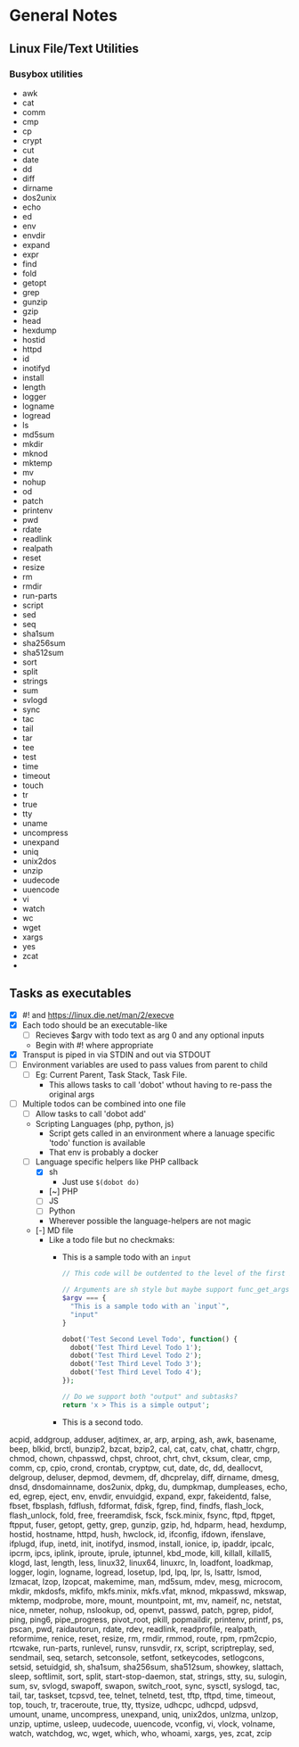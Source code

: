 # General Notes

## Linux File/Text Utilities

### Busybox utilities

- awk
- cat
- comm
- cmp
- cp
- crypt
- cut
- date
- dd
- diff
- dirname
- dos2unix
- echo
- ed
- env
- envdir
- expand
- expr
- find
- fold
- getopt
- grep
- gunzip
- gzip
- head
- hexdump
- hostid
- httpd
- id
- inotifyd
- install
- length
- logger
- logname
- logread
- ls
- md5sum
- mkdir
- mknod
- mktemp
- mv
- nohup
- od
- patch
- printenv
- pwd
- rdate
- readlink
- realpath
- reset
- resize
- rm
- rmdir
- run-parts
- script
- sed
- seq
- sha1sum
- sha256sum
- sha512sum
- sort
- split
- strings
- sum
- svlogd
- sync
- tac
- tail
- tar
- tee
- test
- time
- timeout
- touch
- tr
- true
- tty
- uname
- uncompress
- unexpand
- uniq
- unix2dos
- unzip
- uudecode
- uuencode
- vi
- watch
- wc
- wget
- xargs
- yes
- zcat
-

## Tasks as executables

- [x] #! and <https://linux.die.net/man/2/execve>
- [x] Each todo should be an executable-like
  - [ ]  Recieves $argv with todo text as arg 0 and any optional inputs
  - Begin with #! where appropriate
- [x] Transput is piped in via STDIN and out via STDOUT
- [ ] Environment variables are used to pass values from parent to child
  - [ ] Eg: Current Parent, Task Stack, Task File.
    - This allows tasks to call 'dobot' wthout having to re-pass the original args
- [ ] Multiple todos can be combined into one file
  - [ ] Allow tasks to call 'dobot add'
  - Scripting Languages (php, python, js)
    - Script gets called in an environment where a lanuage specific 'todo' function is available
    - That env is probably a docker
  - [ ] Language specific helpers like PHP callback
    - [x] sh
      - Just use `$(dobot do)`
    - [~] PHP
    - [ ] JS
    - [ ] Python
    - Wherever possible the language-helpers are not magic
  - [-] MD file
    - Like a todo file but no checkmaks:
      - This is a sample todo with an `input`

        ```php
        // This code will be outdented to the level of the first non-blank line.

        // Arguments are sh style but maybe support func_get_args?
        $argv === {
          "This is a sample todo with an `input`",
          "input"
        }

        dobot('Test Second Level Todo', function() {
          dobot('Test Third Level Todo 1');
          dobot('Test Third Level Todo 2');
          dobot('Test Third Level Todo 3');
          dobot('Test Third Level Todo 4');
        });

        // Do we support both "output" and subtasks?
        return 'x > This is a simple output';
        ```

      - This is a second todo.

acpid, addgroup, adduser, adjtimex, ar, arp, arping, ash,
        awk, basename, beep, blkid, brctl, bunzip2, bzcat, bzip2, cal, cat,
        catv, chat, chattr, chgrp, chmod, chown, chpasswd, chpst, chroot,
        chrt, chvt, cksum, clear, cmp, comm, cp, cpio, crond, crontab,
        cryptpw, cut, date, dc, dd, deallocvt, delgroup, deluser, depmod,
        devmem, df, dhcprelay, diff, dirname, dmesg, dnsd, dnsdomainname,
        dos2unix, dpkg, du, dumpkmap, dumpleases, echo, ed, egrep, eject,
        env, envdir, envuidgid, expand, expr, fakeidentd, false, fbset,
        fbsplash, fdflush, fdformat, fdisk, fgrep, find, findfs, flash_lock,
        flash_unlock, fold, free, freeramdisk, fsck, fsck.minix, fsync,
        ftpd, ftpget, ftpput, fuser, getopt, getty, grep, gunzip, gzip, hd,
        hdparm, head, hexdump, hostid, hostname, httpd, hush, hwclock, id,
        ifconfig, ifdown, ifenslave, ifplugd, ifup, inetd, init, inotifyd,
        insmod, install, ionice, ip, ipaddr, ipcalc, ipcrm, ipcs, iplink,
        iproute, iprule, iptunnel, kbd_mode, kill, killall, killall5, klogd,
        last, length, less, linux32, linux64, linuxrc, ln, loadfont,
        loadkmap, logger, login, logname, logread, losetup, lpd, lpq, lpr,
        ls, lsattr, lsmod, lzmacat, lzop, lzopcat, makemime, man, md5sum,
        mdev, mesg, microcom, mkdir, mkdosfs, mkfifo, mkfs.minix, mkfs.vfat,
        mknod, mkpasswd, mkswap, mktemp, modprobe, more, mount, mountpoint,
        mt, mv, nameif, nc, netstat, nice, nmeter, nohup, nslookup, od,
        openvt, passwd, patch, pgrep, pidof, ping, ping6, pipe_progress,
        pivot_root, pkill, popmaildir, printenv, printf, ps, pscan, pwd,
        raidautorun, rdate, rdev, readlink, readprofile, realpath,
        reformime, renice, reset, resize, rm, rmdir, rmmod, route, rpm,
        rpm2cpio, rtcwake, run-parts, runlevel, runsv, runsvdir, rx, script,
        scriptreplay, sed, sendmail, seq, setarch, setconsole, setfont,
        setkeycodes, setlogcons, setsid, setuidgid, sh, sha1sum, sha256sum,
        sha512sum, showkey, slattach, sleep, softlimit, sort, split,
        start-stop-daemon, stat, strings, stty, su, sulogin, sum, sv,
        svlogd, swapoff, swapon, switch_root, sync, sysctl, syslogd, tac,
        tail, tar, taskset, tcpsvd, tee, telnet, telnetd, test, tftp, tftpd,
        time, timeout, top, touch, tr, traceroute, true, tty, ttysize,
        udhcpc, udhcpd, udpsvd, umount, uname, uncompress, unexpand, uniq,
        unix2dos, unlzma, unlzop, unzip, uptime, usleep, uudecode, uuencode,
        vconfig, vi, vlock, volname, watch, watchdog, wc, wget, which, who,
        whoami, xargs, yes, zcat, zcip
